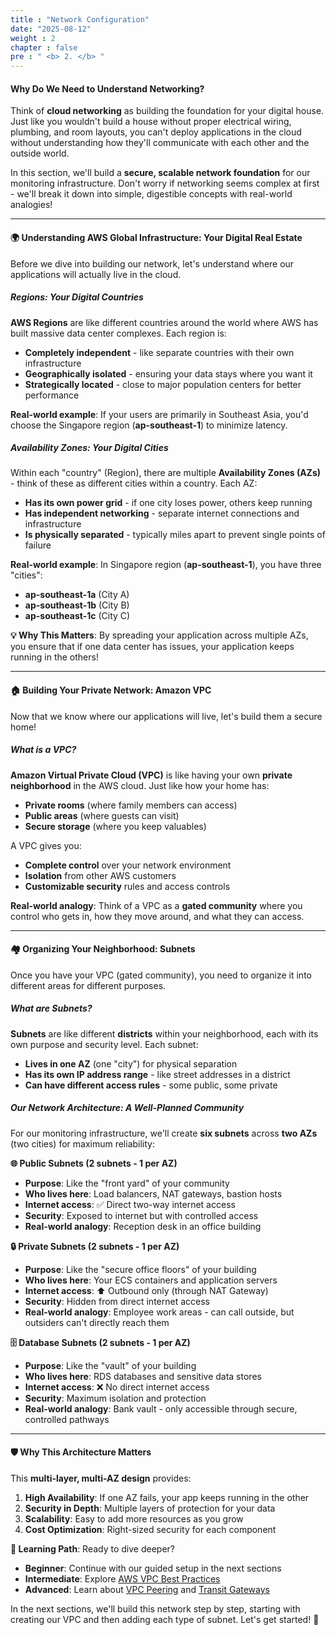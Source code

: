```yaml
---
title : "Network Configuration"
date: "2025-08-12"
weight : 2
chapter : false
pre : " <b> 2. </b> "
---
```


#### Why Do We Need to Understand Networking?

Think of **cloud networking** as building the foundation for your digital house. Just like you wouldn't build a house without proper electrical wiring, plumbing, and room layouts, you can't deploy applications in the cloud without understanding how they'll communicate with each other and the outside world.

In this section, we'll build a **secure, scalable network foundation** for our monitoring infrastructure. Don't worry if networking seems complex at first - we'll break it down into simple, digestible concepts with real-world analogies!

___

#### 🌍 Understanding AWS Global Infrastructure: Your Digital Real Estate

Before we dive into building our network, let's understand where our applications will actually live in the cloud.

##### Regions: Your Digital Countries

**AWS Regions** are like different countries around the world where AWS has built massive data center complexes. Each region is:
- **Completely independent** - like separate countries with their own infrastructure
- **Geographically isolated** - ensuring your data stays where you want it
- **Strategically located** - close to major population centers for better performance

**Real-world example**: If your users are primarily in Southeast Asia, you'd choose the Singapore region (**ap-southeast-1**) to minimize latency.

##### Availability Zones: Your Digital Cities

Within each "country" (Region), there are multiple **Availability Zones (AZs)** - think of these as different cities within a country. Each AZ:
- **Has its own power grid** - if one city loses power, others keep running
- **Has independent networking** - separate internet connections and infrastructure
- **Is physically separated** - typically miles apart to prevent single points of failure

**Real-world example**: In Singapore region (**ap-southeast-1**), you have three "cities":
- **ap-southeast-1a** (City A)
- **ap-southeast-1b** (City B)
- **ap-southeast-1c** (City C)

**💡 Why This Matters**: By spreading your application across multiple AZs, you ensure that if one data center has issues, your application keeps running in the others!

___

#### 🏠 Building Your Private Network: Amazon VPC

Now that we know where our applications will live, let's build them a secure home!

##### What is a VPC?

**Amazon Virtual Private Cloud (VPC)** is like having your own **private neighborhood** in the AWS cloud. Just like how your home has:
- **Private rooms** (where family members can access)
- **Public areas** (where guests can visit)
- **Secure storage** (where you keep valuables)

A VPC gives you:
- **Complete control** over your network environment
- **Isolation** from other AWS customers
- **Customizable security** rules and access controls

**Real-world analogy**: Think of a VPC as a **gated community** where you control who gets in, how they move around, and what they can access.

___

#### 🏘️ Organizing Your Neighborhood: Subnets

Once you have your VPC (gated community), you need to organize it into different areas for different purposes.

##### What are Subnets?

**Subnets** are like different **districts** within your neighborhood, each with its own purpose and security level. Each subnet:
- **Lives in one AZ** (one "city") for physical separation
- **Has its own IP address range** - like street addresses in a district
- **Can have different access rules** - some public, some private

##### Our Network Architecture: A Well-Planned Community

For our monitoring infrastructure, we'll create **six subnets** across **two AZs** (two cities) for maximum reliability:

**🌐 Public Subnets (2 subnets - 1 per AZ)**
- **Purpose**: Like the "front yard" of your community
- **Who lives here**: Load balancers, NAT gateways, bastion hosts
- **Internet access**: ✅ Direct two-way internet access
- **Security**: Exposed to internet but with controlled access
- **Real-world analogy**: Reception desk in an office building

**🔒 Private Subnets (2 subnets - 1 per AZ)**
- **Purpose**: Like the "secure office floors" of your building
- **Who lives here**: Your ECS containers and application servers
- **Internet access**: ⬆️ Outbound only (through NAT Gateway)
- **Security**: Hidden from direct internet access
- **Real-world analogy**: Employee work areas - can call outside, but outsiders can't directly reach them

**🗄️ Database Subnets (2 subnets - 1 per AZ)**
- **Purpose**: Like the "vault" of your building
- **Who lives here**: RDS databases and sensitive data stores
- **Internet access**: ❌ No direct internet access
- **Security**: Maximum isolation and protection
- **Real-world analogy**: Bank vault - only accessible through secure, controlled pathways

___

#### 🛡️ Why This Architecture Matters

This **multi-layer, multi-AZ design** provides:

1. **High Availability**: If one AZ fails, your app keeps running in the other
2. **Security in Depth**: Multiple layers of protection for your data
3. **Scalability**: Easy to add more resources as you grow
4. **Cost Optimization**: Right-sized security for each component

**🎯 Learning Path**: Ready to dive deeper?
- **Beginner**: Continue with our guided setup in the next sections
- **Intermediate**: Explore [AWS VPC Best Practices](https://docs.aws.amazon.com/vpc/latest/userguide/vpc-security-best-practices.html)
- **Advanced**: Learn about [VPC Peering](https://docs.aws.amazon.com/vpc/latest/peering/) and [Transit Gateways](https://docs.aws.amazon.com/vpc/latest/tgw/)

In the next sections, we'll build this network step by step, starting with creating our VPC and then adding each type of subnet. Let's get started! 🚀

